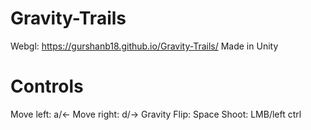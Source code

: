 # Gravity-Trails
Webgl: https://gurshanb18.github.io/Gravity-Trails/
Made in Unity
# Controls
Move left: a/<-  Move right: d/->  Gravity Flip: Space  Shoot: LMB/left ctrl
